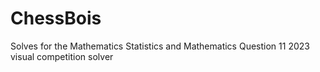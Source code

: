 # ChessBois
Solves for the Mathematics Statistics and Mathematics Question 11 2023 visual competition solver
